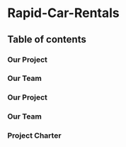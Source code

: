 # Rapid-Car-Rentals

## Table of contents

### Our Project
### Our Team

### Our Project

### Our Team

### Project Charter
